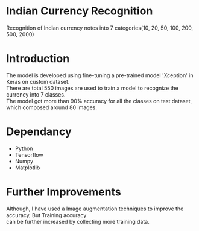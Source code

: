 # Indian Currency Recognition
Recognition of Indian currency notes into 7 categories(10, 20, 50, 100, 200, 500, 2000)  

# Introduction    
The model is developed using fine-tuning a pre-trained model 'Xception' in Keras on custom dataset.   
There are total 550 images are used to train a model to recognize the currency into 7 classes.   
The model got more than 90% accuracy for all the classes on test dataset, which composed around 80 images.   

# Dependancy   
- Python  
- Tensorflow  
- Numpy   
- Matplotlib   
     
# Further Improvements  
Although, I have used a Image augmentation techniques to improve the accuracy, But Training accuracy   
can be further increased by collecting more training data.

